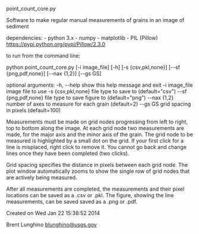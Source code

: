 point_count_core.py

Software to make regular manual measurements of grains in an image of sediment

dependencies:
    - python 3.x
    - numpy
    - matplotlib
    - PIL (Pillow) <https://pypi.python.org/pypi/Pillow/2.3.0>
    
to run from the command line:
    
python point_count_core.py [-i image_file]
                           [-h]
                           [-s {csv,pkl,none}]
                           [--sf {png,pdf,none}]
                           [--nax {1,2}]
                           [--gs GS]
                     
optional arguments:
  -h, --help           show this help message and exit
  -i image_file        image file to use
  -s {csv,pkl,none}    file type to save to (default="csv")
  --sf {png,pdf,none}  file type to save figure to (default="png")
  --nax {1,2}          number of axes to measure for each grain (default=2)
  --gs GS              grid spacing in pixels (default=100)
  
Measurements must be made on grid nodes progressing from left to right, top to 
bottom along the image. At each grid node two measurements are made, for the 
major axis and the minor axis of the grain. The grid node to be measured is 
highlighted by a small dot on the grid. If your first click for a line is 
misplaced, right click to remove it. You cannot go back and change lines once 
they have been completed (two clicks).

Grid spacing specifies the distance in pixels between each grid node. 
The plot window automatically zooms to show the single row of grid nodes that 
are actively being measured.

After all measurements are completed, the measurements and their pixel 
locations can be saved as a .csv or .pkl. The figure, showing the line 
measurements, can be saved saved as a .png or .pdf.

Created on Wed Jan 22 15:38:52 2014

Brent Lunghino
blunghino@usgs.gov
